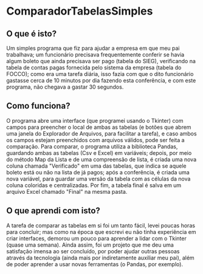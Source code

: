 # ComparadorTabelasSimples

## O que é isto?
Um simples programa que fiz para ajudar a empresa em que meu pai trabalhava; um funcionário precisava frequentemente conferir se havia algum boleto que ainda precisava ser pago (tabela do SIEG), verificando na tabela de contas pagas fornecida pelo sistema da empresa (tabela do FOCCO); como era uma tarefa diária, isso fazia com que o dito funcionário gastasse cerca de 10 minutos por dia fazendo esta conferência, e com este programa, não chegava a gastar 30 segundos.

## Como funciona?
O programa abre uma interface (que programei usando o Tkinter) com campos para preencher o local de ambas as tabelas (e botões que abrem uma janela do Explorador de Arquivos, para facilitar a tarefa), e caso ambos os campos estejam preenchidos com arquivos válidos, pode ser feita a comparação.
Para comparar, o programa utiliza a biblioteca Pandas, guardando ambas as tabelas (Csv e Excel) em variáveis; depois, por meio do método Map da Lista e de uma compreensão de lista, é criada uma nova coluna chamada "Verificado" em uma das tabelas, que indica se aquele boleto está ou não na lista de já pagos; após a conferência, é criada uma nova variável, para guardar uma versão da tabela com as células da nova coluna coloridas e centralizadas.
Por fim, a tabela final é salva em um arquivo Excel chamado "Final" na mesma pasta.

## O que aprendi com isto?
A tarefa de comparar as tabelas em si foi um tanto fácil, levei poucas horas para concluir; mas como na época que escrevi eu não tinha experiência em criar interfaces, demorou um pouco para aprender a lidar com o Tkinter (quase uma semana). Ainda assim, foi um projeto que me deu uma satisfação imensa ao ser concluído, por poder ajudar outras pessoas através da tecnologia (ainda mais por indiretamente auxiliar meu pai), além de poder aprender a usar novas ferramentas (o Pandas, por exemplo).

